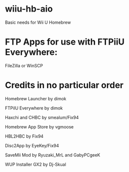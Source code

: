 # wiiu-hb-aio
Basic needs for Wii U Homebrew

# FTP Apps for use with FTPiiU Everywhere:
FileZilla or WinSCP

# Credits in no particular order
Homebrew Launcher by dimok

FTPiIU Everywhere by dimok

Haxchi and CHBC by smealum/Fix94

Homebrew App Store by vgmoose

HBL2HBC by Fix94

Disc2App by EyeKey/Fix94

SaveMii Mod by Ryuzaki_MrL and GabyPCgeeK

WUP Installer GX2 by Dj-Skual
